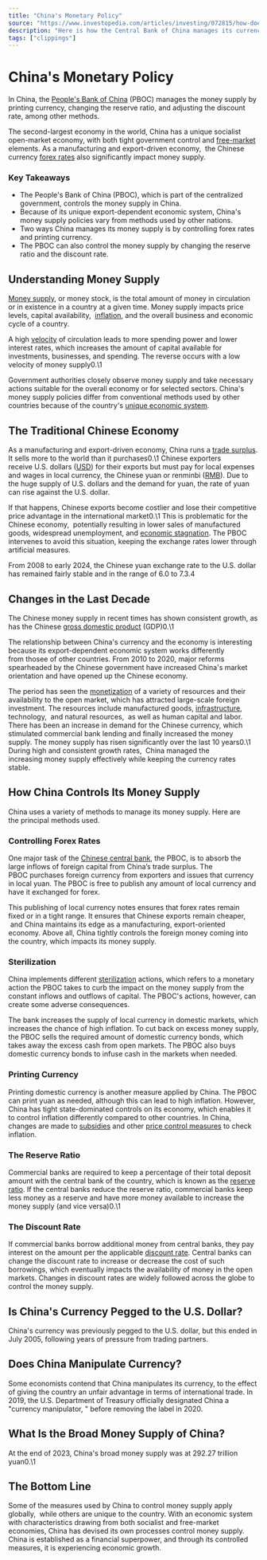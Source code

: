 ```yaml
---
title: "China's Monetary Policy"
source: "https://www.investopedia.com/articles/investing/072815/how-does-china-manage-its-money-supply.asp"
description: "Here is how the Central Bank of China manages its currency rates and the money supply."
tags: ["clippings"]
---
```


# China's Monetary Policy

In China,  the [People's Bank of China](https://www.investopedia.com/terms/p/peoples-bank-china-pboc.asp) (PBOC) manages the money supply by printing currency,  changing the reserve ratio,  and adjusting the discount rate,  among other methods.

The second-largest economy in the world,  China has a unique socialist open-market economy,  with both tight government control and [free-market](https://www.investopedia.com/terms/f/freemarket.asp) elements. As a manufacturing and export-driven economy,   the Chinese currency [forex rates](https://www.investopedia.com/terms/f/forex.asp) also significantly impact money supply.

### Key Takeaways

- The People's Bank of China (PBOC),  which is part of the centralized government,  controls the money supply in China.
- Because of its unique export-dependent economic system,  China's money supply policies vary from methods used by other nations.
- Two ways China manages its money supply is by controlling forex rates and printing currency.
- The PBOC can also control the money supply by changing the reserve ratio and the discount rate.

## Understanding Money Supply

[Money supply](https://www.investopedia.com/terms/m/moneysupply.asp),  or money stock,  is the total amount of money in circulation or in existence in a country at a given time. Money supply impacts price levels,  capital availability,   [inflation](https://www.investopedia.com/terms/i/inflation.asp),  and the overall business and economic cycle of a country.

A high [velocity](https://www.investopedia.com/terms/v/velocity.asp) of circulation leads to more spending power and lower interest rates,  which increases the amount of capital available for investments,  businesses,  and spending. The reverse occurs with a low velocity of money supply0.\1

Government authorities closely observe money supply and take necessary actions suitable for the overall economy or for selected sectors. China's money supply policies differ from conventional methods used by other countries because of the country's [unique economic system](https://www.investopedia.com/articles/investing/081514/socialist-economies-how-china-cuba-and-north-korea-work.asp). 

## The Traditional Chinese Economy

As a manufacturing and export-driven economy,  China runs a [trade surplus](https://www.investopedia.com/terms/t/trade-surplus.asp). It sells more to the world than it purchases0.\1 Chinese exporters receive U.S. dollars ([USD](https://www.investopedia.com/terms/u/usd.asp)) for their exports but must pay for local expenses and wages in local currency,  the Chinese yuan or renminbi ([RMB](https://www.investopedia.com/terms/forex/c/cny-china-yuan-renminbi.asp)). Due to the huge supply of U.S. dollars and the demand for yuan,  the rate of yuan can rise against the U.S. dollar.

If that happens,  Chinese exports become costlier and lose their competitive price advantage in the international market0.\1 This is problematic for the Chinese economy,   potentially resulting in lower sales of manufactured goods,  widespread unemployment,  and [economic stagnation](https://www.investopedia.com/terms/s/stagnation.asp). The PBOC intervenes to avoid this situation,  keeping the exchange rates lower through artificial measures.

From 2008 to early 2024,  the Chinese yuan exchange rate to the U.S. dollar has remained fairly stable and in the range of 6.0 to 7.3.4

## Changes in the Last Decade

The Chinese money supply in recent times has shown consistent growth,  as has the Chinese [gross domestic product](https://www.investopedia.com/terms/g/gdp.asp) (GDP)0.\1

The relationship between China's currency and the economy is interesting because its export-dependent economic system works differently from thosee of other countries. From 2010 to 2020,  major reforms spearheaded by the Chinese government have increased China's market orientation and have opened up the Chinese economy.

The period has seen the [monetization](https://www.investopedia.com/terms/m/monetize.asp) of a variety of resources and their availability to the open market,  which has attracted large-scale foreign investment. The resources include manufactured goods,  [infrastructure](https://www.investopedia.com/terms/i/infrastructure.asp),  technology,   and natural resources,   as well as human capital and labor. There has been an increase in demand for the Chinese currency,  which stimulated commercial bank lending and finally increased the money supply. The money supply has risen significantly over the last 10 years0.\1 During high and consistent growth rates,   China managed the increasing money supply effectively while keeping the currency rates stable.

## How China Controls Its Money Supply

China uses a variety of methods to manage its money supply. Here are the principal methods used.

### Controlling Forex Rates 

One major task of the [Chinese central bank](https://www.investopedia.com/articles/economics/11/chinese-banking-system.asp),  the PBOC,  is to absorb the large inflows of foreign capital from China’s trade surplus. The PBOC purchases foreign currency from exporters and issues that currency in local yuan. The PBOC is free to publish any amount of local currency and have it exchanged for forex.

This publishing of local currency notes ensures that forex rates remain fixed or in a tight range. It ensures that Chinese exports remain cheaper,   and China maintains its edge as a manufacturing,  export-oriented economy. Above all,  China tightly controls the foreign money coming into the country,  which impacts its money supply.

### Sterilization 

China implements different [sterilization](https://www.investopedia.com/terms/s/sterilization.asp) actions,  which refers to a monetary action the PBOC takes to curb the impact on the money supply from the constant inflows and outflows of capital. The PBOC's actions,  however,  can create some adverse consequences. 

The bank increases the supply of local currency in domestic markets,  which increases the chance of high inflation. To cut back on excess money supply,  the PBOC sells the required amount of domestic currency bonds,  which takes away the excess cash from open markets. The PBOC also buys domestic currency bonds to infuse cash in the markets when needed.

### Printing Currency

Printing domestic currency is another measure applied by China. The PBOC can print yuan as needed,  although this can lead to high inflation. However,  China has tight state-dominated controls on its economy,  which enables it to control inflation differently compared to other countries. In China,  changes are made to [subsidies](https://www.investopedia.com/terms/s/subsidy.asp) and other [price control measures](https://www.investopedia.com/terms/p/price-controls.asp) to check inflation.

### The Reserve Ratio

Commercial banks are required to keep a percentage of their total deposit amount with the central bank of the country,  which is known as the [reserve ratio](https://www.investopedia.com/terms/r/reserveratio.asp). If the central banks reduce the reserve ratio,  commercial banks keep less money as a reserve and have more money available to increase the money supply (and vice versa)0.\1﻿

### The Discount Rate

If commercial banks borrow additional money from central banks,  they pay interest on the amount per the applicable [discount rate](https://www.investopedia.com/terms/d/discountrate.asp). Central banks can change the discount rate to increase or decrease the cost of such borrowings,  which eventually impacts the availability of money in the open markets. Changes in discount rates are widely followed across the globe to control the money supply.

## Is China's Currency Pegged to the U.S. Dollar?

China's currency was previously pegged to the U.S. dollar,  but this ended in July 2005,  following years of pressure from trading partners.

## Does China Manipulate Currency?

Some economists contend that China manipulates its currency,  to the effect of giving the country an unfair advantage in terms of international trade. In 2019,  the U.S. Department of Treasury officially designated China a "currency manipulator,  " before removing the label in 2020.

## What Is the Broad Money Supply of China?

At the end of 2023,  China's broad money supply was at 292.27 trillion yuan0.\1

## The Bottom Line

Some of the measures used by China to control money supply apply globally,   while others are unique to the country. With an economic system with characteristics drawing from both socialist and free-market economies,  China has devised its own processes control money supply. China is established as a financial superpower,  and through its controlled measures,  it is experiencing economic growth.
